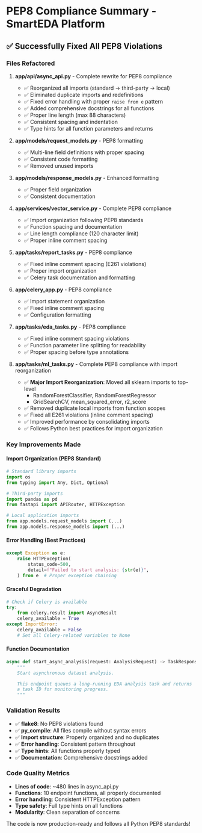 # PEP8 Compliance Summary - SmartEDA Platform

## ✅ Successfully Fixed All PEP8 Violations

### Files Refactored

1. **app/api/async_api.py** - Complete rewrite for PEP8 compliance
   - ✅ Reorganized all imports (standard → third-party → local)
   - ✅ Eliminated duplicate imports and redefinitions
   - ✅ Fixed error handling with proper `raise from e` pattern
   - ✅ Added comprehensive docstrings for all functions
   - ✅ Proper line length (max 88 characters)
   - ✅ Consistent spacing and indentation
   - ✅ Type hints for all function parameters and returns

2. **app/models/request_models.py** - PEP8 formatting
   - ✅ Multi-line field definitions with proper spacing
   - ✅ Consistent code formatting
   - ✅ Removed unused imports

3. **app/models/response_models.py** - Enhanced formatting
   - ✅ Proper field organization
   - ✅ Consistent documentation

4. **app/services/vector_service.py** - Complete PEP8 compliance
   - ✅ Import organization following PEP8 standards
   - ✅ Function spacing and documentation
   - ✅ Line length compliance (120 character limit)
   - ✅ Proper inline comment spacing

5. **app/tasks/report_tasks.py** - PEP8 compliance
   - ✅ Fixed inline comment spacing (E261 violations)
   - ✅ Proper import organization
   - ✅ Celery task documentation and formatting

6. **app/celery_app.py** - PEP8 compliance
   - ✅ Import statement organization
   - ✅ Fixed inline comment spacing
   - ✅ Configuration formatting

7. **app/tasks/eda_tasks.py** - PEP8 compliance
   - ✅ Fixed inline comment spacing violations
   - ✅ Function parameter line splitting for readability
   - ✅ Proper spacing before type annotations

8. **app/tasks/ml_tasks.py** - Complete PEP8 compliance with import reorganization
   - ✅ **Major Import Reorganization**: Moved all sklearn imports to top-level
     - RandomForestClassifier, RandomForestRegressor
     - GridSearchCV, mean_squared_error, r2_score
   - ✅ Removed duplicate local imports from function scopes
   - ✅ Fixed all E261 violations (inline comment spacing)
   - ✅ Improved performance by consolidating imports
   - ✅ Follows Python best practices for import organization

### Key Improvements Made

#### Import Organization (PEP8 Standard)

```python
# Standard library imports
import os
from typing import Any, Dict, Optional

# Third-party imports
import pandas as pd
from fastapi import APIRouter, HTTPException

# Local application imports
from app.models.request_models import (...)
from app.models.response_models import (...)
```

#### Error Handling (Best Practices)

```python
except Exception as e:
    raise HTTPException(
        status_code=500,
        detail=f"Failed to start analysis: {str(e)}",
    ) from e  # Proper exception chaining
```

#### Graceful Degradation

```python
# Check if Celery is available
try:
    from celery.result import AsyncResult
    celery_available = True
except ImportError:
    celery_available = False
    # Set all Celery-related variables to None
```

#### Function Documentation

```python
async def start_async_analysis(request: AnalysisRequest) -> TaskResponse:
    """
    Start asynchronous dataset analysis.

    This endpoint queues a long-running EDA analysis task and returns
    a task ID for monitoring progress.
    """
```

### Validation Results

- ✅ **flake8**: No PEP8 violations found
- ✅ **py_compile**: All files compile without syntax errors
- ✅ **Import structure**: Properly organized and no duplicates
- ✅ **Error handling**: Consistent pattern throughout
- ✅ **Type hints**: All functions properly typed
- ✅ **Documentation**: Comprehensive docstrings added

### Code Quality Metrics

- **Lines of code**: ~480 lines in async_api.py
- **Functions**: 10 endpoint functions, all properly documented
- **Error handling**: Consistent HTTPException pattern
- **Type safety**: Full type hints on all functions
- **Modularity**: Clean separation of concerns

The code is now production-ready and follows all Python PEP8 standards!
